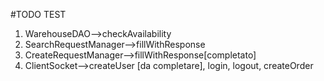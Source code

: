#TODO TEST
1. WarehouseDAO-->checkAvailability
2. SearchRequestManager-->fillWithResponse
2. CreateRequestManager-->fillWithResponse[completato]
3. ClientSocket-->createUser [da completare], login, logout, createOrder